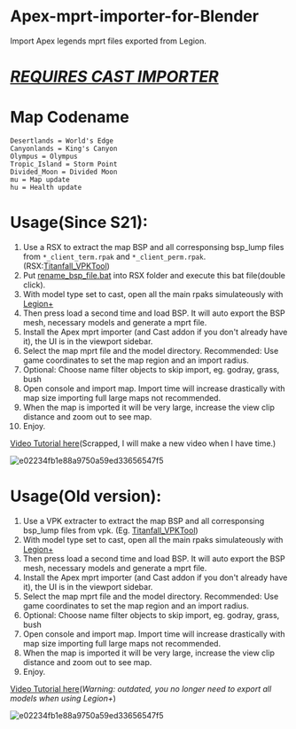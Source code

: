 # Apex-mprt-importer-for-Blender
Import Apex legends mprt files exported from Legion.  

# [*REQUIRES CAST IMPORTER*](https://github.com/dtzxporter/cast)

# Map Codename
```
Desertlands = World's Edge
Canyonlands = King's Canyon
Olympus = Olympus 
Tropic_Island = Storm Point
Divided_Moon = Divided Moon
mu = Map update
hu = Health update

```

# Usage(Since S21):
1. Use a RSX to extract the map BSP and all corresponsing bsp_lump files from `*_client_term.rpak` and `*_client_perm.rpak`. (RSX:[Titanfall_VPKTool](https://github.com/r-ex/rsx/releases))
2. Put [rename_bsp_file.bat](https://github.com/YOROTSUKI/Apex-mprt-importer-for-Blender/blob/main/rename_bsp_file.bat) into RSX folder and execute this bat file(double click).
3. With model type set to cast, open all the main rpaks simulateously with [Legion+](https://github.com/r-ex/LegionPlus/releases/tag/nightly)
4. Then press load a second time and load BSP. It will auto export the BSP mesh, necessary models and generate a mprt file.
5. Install the Apex mprt importer (and Cast addon if you don't already have it), the UI is in the viewport sidebar.
6. Select the map mprt file and the model directory. Recommended: Use game coordinates to set the map region and an import radius.
7. Optional: Choose name filter objects to skip import, eg. godray, grass, bush
8. Open console and import map. Import time will increase drastically with map size importing full large maps not recommended.
9. When the map is imported it will be very large, increase the view clip distance and zoom out to see map.
10. Enjoy.

[Video Tutorial here](https://drive.google.com/file/d/1ApByE0p5MzVV95dUsQ0seciCA7Cl5WFZ/view?usp=sharing)(Scrapped, I will make a new video when I have time.)


![e02234fb1e88a9750a59ed33656547f5](https://user-images.githubusercontent.com/38115052/143941621-03ecee92-d015-4133-9c09-cf6014160c9c.png)


# Usage(Old version):
1. Use a VPK extracter to extract the map BSP and all corresponsing bsp_lump files from vpk. (Eg. [Titanfall_VPKTool](https://github.com/Wanty5883/Titanfall2/blob/master/tools/Titanfall_VPKTool3.4_Portable.zip))
2. With model type set to cast, open all the main rpaks simulateously with [Legion+](https://github.com/r-ex/LegionPlus)
3. Then press load a second time and load BSP. It will auto export the BSP mesh, necessary models and generate a mprt file.
5. Install the Apex mprt importer (and Cast addon if you don't already have it), the UI is in the viewport sidebar.
6. Select the map mprt file and the model directory. Recommended: Use game coordinates to set the map region and an import radius.
7. Optional: Choose name filter objects to skip import, eg. godray, grass, bush
8. Open console and import map. Import time will increase drastically with map size importing full large maps not recommended.
9. When the map is imported it will be very large, increase the view clip distance and zoom out to see map.
10. Enjoy.

[Video Tutorial here](https://drive.google.com/file/d/1ApByE0p5MzVV95dUsQ0seciCA7Cl5WFZ/view?usp=sharing)(*Warning: outdated, you no longer need to export all models when using Legion+*)


![e02234fb1e88a9750a59ed33656547f5](https://user-images.githubusercontent.com/38115052/143941621-03ecee92-d015-4133-9c09-cf6014160c9c.png)